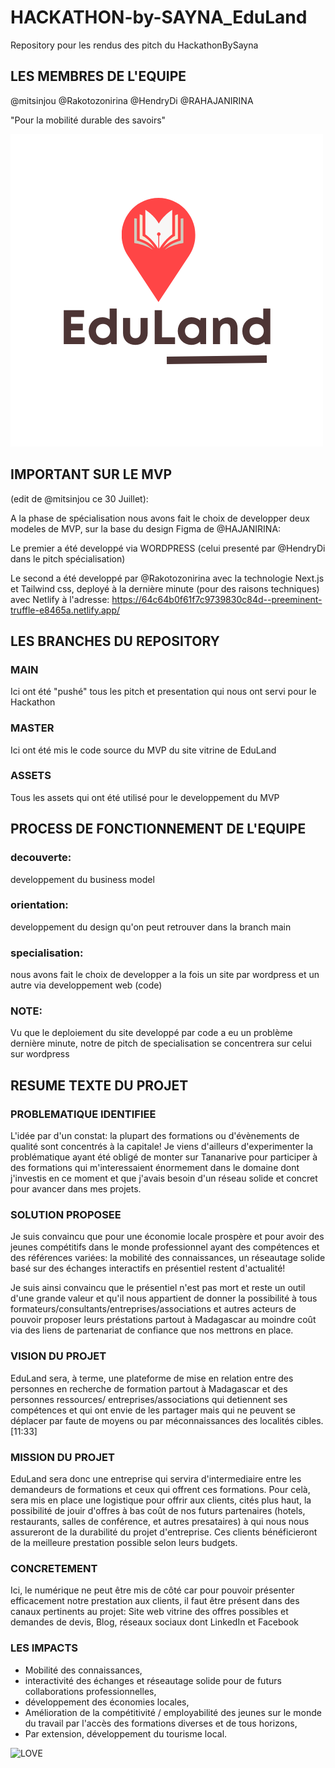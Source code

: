 # HACKATHON-by-SAYNA_EduLand

Repository pour les rendus des pitch du HackathonBySayna

## LES MEMBRES DE L'EQUIPE

@mitsinjou
@Rakotozonirina
@HendryDi
@RAHAJANIRINA

"Pour la mobilité durable des savoirs"

![LOGO](./logo-EduLand.png)

##  IMPORTANT SUR LE MVP

(edit de @mitsinjou ce 30 Juillet):

A la phase de spécialisation nous avons fait le choix de developper deux modeles de MVP, sur la   base du design Figma de @HAJANIRINA:

Le premier a été developpé via WORDPRESS (celui presenté par @HendryDi dans le pitch spécialisation)

Le second a été developpé par @Rakotozonirina avec la technologie Next.js et Tailwind css, deployé à la dernière minute (pour des raisons techniques) avec Netlify à l'adresse:
https://64c64b0f61f7c9739830c84d--preeminent-truffle-e8465a.netlify.app/

## LES BRANCHES DU REPOSITORY

### MAIN

Ici ont été "pushé" tous les pitch et presentation qui nous ont servi pour le Hackathon

### MASTER

Ici ont été mis le code source du MVP du site vitrine de EduLand

### ASSETS

Tous les assets qui ont été utilisé pour le developpement du MVP

## PROCESS DE FONCTIONNEMENT DE L'EQUIPE

### decouverte:

developpement du business model

### orientation:

developpement du design qu'on peut retrouver dans la branch main

### specialisation:

nous avons fait le choix de developper a la fois un site par wordpress et un autre via developpement web (code)

### NOTE:

Vu que le deploiement du site developpé par code a eu un problème dernière minute, notre de pitch de specialisation se concentrera sur celui sur wordpress

## RESUME TEXTE DU PROJET

### PROBLEMATIQUE IDENTIFIEE

L'idée par d'un constat: la plupart des formations ou d'évènements de qualité sont concentrés à la capitale! Je viens d'ailleurs d'experimenter la problématique ayant été obligé de monter sur Tananarive pour participer à des formations qui m'interessaient énormement dans le domaine dont j'investis en ce moment et que j'avais besoin d'un réseau solide et concret pour avancer dans mes projets.

### SOLUTION PROPOSEE

Je suis convaincu que pour une économie locale prospère et pour avoir des jeunes compétitifs dans le monde professionnel ayant des compétences et des références variées: la mobilité des connaissances, un réseautage solide basé sur des échanges interactifs en présentiel restent d'actualité!

Je suis ainsi convaincu que le présentiel n'est pas mort et reste un outil d'une grande valeur et qu'il nous appartient de donner la possibilité à tous formateurs/consultants/entreprises/associations et autres acteurs de pouvoir proposer leurs préstations partout à Madagascar au moindre coût via des liens de partenariat de confiance que nos mettrons en place.

### VISION DU PROJET

EduLand sera, à terme, une plateforme de mise en relation entre des personnes en recherche de formation partout à Madagascar et des personnes ressources/ entreprises/associations qui detiennent ses compétences et qui ont envie de les partager mais qui ne peuvent se déplacer par faute de moyens ou par méconnaissances des localités cibles.
[11:33]

### MISSION DU PROJET

EduLand sera donc une entreprise qui servira d'intermediaire entre les demandeurs de formations et ceux qui offrent ces formations.
Pour celà, sera mis en place une logistique pour offrir aux clients, cités plus haut, la possibilité de jouir d'offres à bas coût de nos futurs partenaires (hotels, restaurants, salles de conférence, et autres presataires) à qui nous nous assureront de la durabilité du projet d'entreprise. Ces clients bénéficieront de la meilleure prestation possible selon leurs budgets.

### CONCRETEMENT

Ici, le numérique ne peut être mis de côté car pour pouvoir présenter efficacement notre prestation aux clients, il faut être présent dans des canaux pertinents au projet: Site web vitrine des offres possibles et demandes de devis, Blog, réseaux sociaux dont LinkedIn et Facebook

### LES IMPACTS

- Mobilité des connaissances,
- interactivité des échanges et réseautage solide pour de futurs collaborations professionnelles,
- développement des économies locales,
- Amélioration de la compétitivité / employabilité des jeunes sur le monde du travail par l'accès des formations diverses et de tous horizons,
- Par extension, développement du tourisme local.

![LOVE](http://ForTheBadge.com/images/badges/built-with-love.svg)
